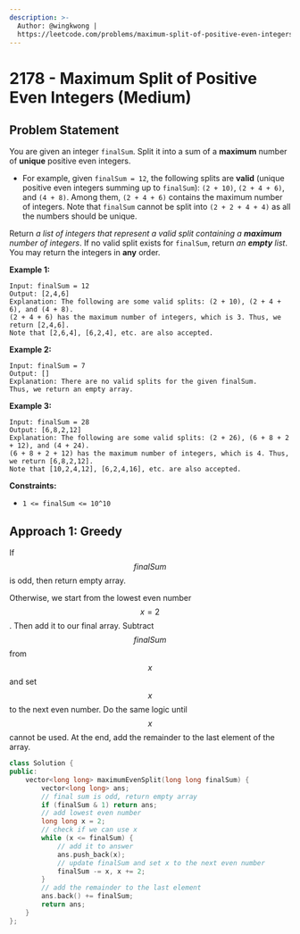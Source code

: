 ```yaml
---
description: >-
  Author: @wingkwong |
  https://leetcode.com/problems/maximum-split-of-positive-even-integers/
---
```


# 2178 - Maximum Split of Positive Even Integers (Medium)

## Problem Statement

You are given an integer `finalSum`. Split it into a sum of a **maximum** number of **unique** positive even integers.

* For example, given `finalSum = 12`, the following splits are **valid** (unique positive even integers summing up to `finalSum`): `(2 + 10)`, `(2 + 4 + 6)`, and `(4 + 8)`. Among them, `(2 + 4 + 6)` contains the maximum number of integers. Note that `finalSum` cannot be split into `(2 + 2 + 4 + 4)` as all the numbers should be unique.

Return _a list of integers that represent a valid split containing a **maximum** number of integers_. If no valid split exists for `finalSum`, return _an **empty** list_. You may return the integers in **any** order.

**Example 1:**

```
Input: finalSum = 12
Output: [2,4,6]
Explanation: The following are some valid splits: (2 + 10), (2 + 4 + 6), and (4 + 8).
(2 + 4 + 6) has the maximum number of integers, which is 3. Thus, we return [2,4,6].
Note that [2,6,4], [6,2,4], etc. are also accepted.
```

**Example 2:**

```
Input: finalSum = 7
Output: []
Explanation: There are no valid splits for the given finalSum.
Thus, we return an empty array.
```

**Example 3:**

```
Input: finalSum = 28
Output: [6,8,2,12]
Explanation: The following are some valid splits: (2 + 26), (6 + 8 + 2 + 12), and (4 + 24). 
(6 + 8 + 2 + 12) has the maximum number of integers, which is 4. Thus, we return [6,8,2,12].
Note that [10,2,4,12], [6,2,4,16], etc. are also accepted.
```

**Constraints:**

* `1 <= finalSum <= 10^10`

## Approach 1: Greedy

If $$finalSum$$ is odd, then return empty array.

Otherwise, we start from the lowest even number $$x = 2$$. Then add it to our final array. Subtract $$finalSum$$ from $$x$$ and set $$x$$ to the next even number. Do the same logic until $$x$$ cannot be used. At the end, add the remainder to the last element of the array.

```cpp
class Solution {
public:
    vector<long long> maximumEvenSplit(long long finalSum) {
        vector<long long> ans;
        // final sum is odd, return empty array
        if (finalSum & 1) return ans;
        // add lowest even number
        long long x = 2;
        // check if we can use x
        while (x <= finalSum) {
            // add it to answer
            ans.push_back(x);
            // update finalSum and set x to the next even number
            finalSum -= x, x += 2;
        }
        // add the remainder to the last element
        ans.back() += finalSum;
        return ans;
    }
};
```
